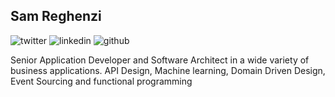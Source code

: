 ## Sam Reghenzi
![twitter](https://githubusercontent.com/sammyrulez/about_page/raw/master/iconfinder_twitter_online_social_media_734367.png)
![linkedin](https://githubusercontent.com/sammyrulez/about_page/raw/master/iconfinder_linked_in_online_social_media_734393.png)
![github](https://githubusercontent.com/sammyrulez/about_page/raw/master/iconfinder_social_media_logo_github_1221585.png)

Senior Application Developer and Software Architect in a wide variety of business applications. API Design, Machine learning, Domain Driven Design, Event Sourcing and functional programming



